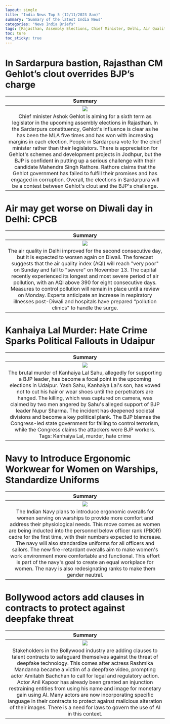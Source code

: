 ```yaml
---
layout: single
title: "India News Top 5 (12/11/2023 8am)"
summary: "Summary of the latest India News"
categories: "News India Briefs"
tags: [Rajasthan, Assembly Elections, Chief Minister, Delhi, Air Quality, Impact, Navy, Rashmika Mandanna, AI, Amitabh Bachchan]
toc: ture
toc_sticky: true
---
```


<style>
table th:first-of-type {
    width: 1%;
}
table th:nth-of-type(2) {
    width: 1%;
}
table th:nth-of-type(3) {
    width: 1%;
}
</style>

# In Sardarpura bastion, Rajasthan CM Gehlot’s clout overrides BJP’s charge

Summary | 
:---:|
![](https://www.hindustantimes.com/ht-img/img/2023/11/11/550x309/CM-Ashok-Gehlot-has-been-an-MLA-from-Sardarpura-co_1699724952584.jpg) |
Chief minister Ashok Gehlot is aiming for a sixth term as legislator in the upcoming assembly elections in Rajasthan. In the Sardarpura constituency, Gehlot's influence is clear as he has been the MLA five times and has won with increasing margins in each election. People in Sardarpura vote for the chief minister rather than their legislators. There is appreciation for Gehlot's schemes and development projects in Jodhpur, but the BJP is confident in putting up a serious challenge with their candidate Mahendra Singh Rathore. Rathore claims that the Gehlot government has failed to fulfill their promises and has engaged in corruption. Overall, the elections in Sardarpura will be a contest between Gehlot's clout and the BJP's challenge. |

# Air may get worse on Diwali day in Delhi: CPCB

Summary | 
:---:|
![](https://www.hindustantimes.com/ht-img/img/2023/11/11/550x309/This-year--between-November-2-and-November-9--the-_1699725853047.jpg) |
The air quality in Delhi improved for the second consecutive day, but it is expected to worsen again on Diwali. The forecast suggests that the air quality index (AQI) will reach "very poor" on Sunday and fall to "severe" on November 13. The capital recently experienced its longest and most severe period of air pollution, with an AQI above 390 for eight consecutive days. Measures to control pollution will remain in place until a review on Monday. Experts anticipate an increase in respiratory illnesses post-Diwali and hospitals have prepared "pollution clinics" to handle the surge. |

# Kanhaiya Lal Murder: Hate Crime Sparks Political Fallouts in Udaipur

Summary | 
:---:|
![](https://www.hindustantimes.com/ht-img/img/2023/11/11/550x309/Yash-Sahu--the-son-of-Kanhaiya-Lal-Sahu-who-was-ki_1699725072603.jpg) |
The brutal murder of Kanhaiya Lal Sahu, allegedly for supporting a BJP leader, has become a focal point in the upcoming elections in Udaipur. Yash Sahu, Kanhaiya Lal's son, has vowed not to cut his hair or wear shoes until the perpetrators are hanged. The killing, which was captured on camera, was claimed by two men angered by Sahu's alleged support of BJP leader Nupur Sharma. The incident has deepened societal divisions and become a key political plank. The BJP blames the Congress-led state government for failing to control terrorism, while the Congress claims the attackers were BJP workers. Tags: Kanhaiya Lal, murder, hate crime |

# Navy to Introduce Ergonomic Workwear for Women on Warships, Standardize Uniforms

Summary | 
:---:|
![](https://www.hindustantimes.com/ht-img/img/2023/11/11/550x309/sub-kumudini-riti-singh-and-sub-lt_f534cf06-fbef-11ea-b6be-dd713e54f208_1699735977256.jpg) |
The Indian Navy plans to introduce ergonomic overalls for women serving on warships to provide more comfort and address their physiological needs. This move comes as women are being inducted into the personnel below officer rank (PBOR) cadre for the first time, with their numbers expected to increase. The navy will also standardize uniforms for all officers and sailors. The new fire-retardant overalls aim to make women's work environment more comfortable and functional. This effort is part of the navy's goal to create an equal workplace for women. The navy is also redesignating ranks to make them gender neutral. |

# Bollywood actors add clauses in contracts to protect against deepfake threat

Summary | 
:---:|
![](https://www.hindustantimes.com/ht-img/img/2023/11/11/550x309/The-recent-Rashmika-Mandanna-deepfake-case-has-exp_1699729933402.jpg) |
Stakeholders in the Bollywood industry are adding clauses to talent contracts to safeguard themselves against the threat of deepfake technology. This comes after actress Rashmika Mandanna became a victim of a deepfake video, prompting actor Amitabh Bachchan to call for legal and regulatory action. Actor Anil Kapoor has already been granted an injunction restraining entities from using his name and image for monetary gain using AI. Many actors are now incorporating specific language in their contracts to protect against malicious alteration of their images. There is a need for laws to govern the use of AI in this context. |